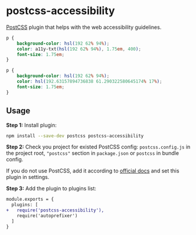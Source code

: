 # postcss-accessibility

[PostCSS] plugin that helps with the web accessibility guidelines.

[PostCSS]: https://github.com/postcss/postcss

```css
p {
    background-color: hsl(192 62% 94%);
    color: a11y-txt(hsl(192 62% 94%), 1.75em, 400);
    font-size: 1.75em;
}
```

```css
p {
    background-color: hsl(192 62% 94%);
    color: hsl(192.63157894736838 61.290322580645174% 17%);
    font-size: 1.75em;
}
```

## Usage

**Step 1:** Install plugin:

```sh
npm install --save-dev postcss postcss-accessibility
```

**Step 2:** Check you project for existed PostCSS config: `postcss.config.js`
in the project root, `"postcss"` section in `package.json`
or `postcss` in bundle config.

If you do not use PostCSS, add it according to [official docs]
and set this plugin in settings.

**Step 3:** Add the plugin to plugins list:

```diff
module.exports = {
  plugins: [
+   require('postcss-accessibility'),
    require('autoprefixer')
  ]
}
```

[official docs]: https://github.com/postcss/postcss#usage
